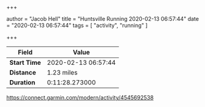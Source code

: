 +++

author = "Jacob Hell"
title = "Huntsville Running 2020-02-13 06:57:44"
date = "2020-02-13 06:57:44"
tags = [
    "activity", "running"
]

+++

<!--more-->

|Field  |Value  |
|--- | --- |
|**Start Time**|2020-02-13 06:57:44|
|**Distance**|1.23 miles|
|**Duration**|0:11:28.273000|

https://connect.garmin.com/modern/activity/4545692538